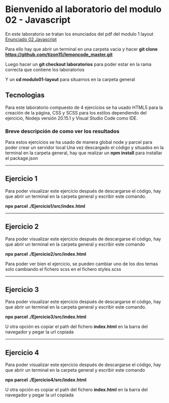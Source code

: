 # Bienvenido al laboratorio del modulo 02 - Javascript

En este laboratorio se tratan los enunciados del pdf del modulo 1 layout
[Enunciado 02 Javascript](https://github.com/tizon15/lemoncode_master/blob/laboratorios/modulo02-javascript/02-enunciado-ejercicios-laboratorio.pdf)

Para ello hay que abrir un terminal en una carpeta vacia y hacer **git clone https://github.com/tizon15/lemoncode_master.git**

Luego hacer un **git checkout laboratorios** para poder estar en la rama correcta que contiene los laboratorios

Y un **cd modulo01-layout** para situarnos en la carpeta general

## Tecnologias

Para este laboratorio compuesto de 4 ejercicios se ha usado HTML5 para la creación de la página, CSS y SCSS para los estilos dependiendo del ejercicio, Nodejs versión 20.15.1 y Visual Studio Code como IDE.

### Breve descripción de como ver los resultados

Para estos ejercicios se ha usado de manera global node y parcel para poder crear un servidor local
Una vez descargado el código y situados en la terminal en la carpeta general, hay que realizar un **npm install** para installar el package.json

---

## Ejercicio 1

Para poder visualizar este ejercicio después de descargarse el código, hay que abrir un terminal en la carpeta general y escribir este comando.

**npx parcel ./Ejercicio1/src/index.html**

---

## Ejercicio 2

Para poder visualizar este ejercicio después de descargarse el código, hay que abrir un terminal en la carpeta general y escribir este comando

**npx parcel ./Ejercicio2/src/index.html**

Para poder ver bien el ejercicio, se pueden cambiar uno de los dos temas solo cambiando el fichero scss en el fichero styles.scss

---

## Ejercicio 3

Para poder visualizar este ejercicio después de descargarse el código, hay que abrir un terminal en la carpeta general y escribir este comando.

**npx parcel ./Ejercicio3/src/index.html**

U otra opción es copiar el path del fichero **index.html** en la barra del navegador y pegar la url copiada

---

## Ejercicio 4

Para poder visualizar este ejercicio después de descargarse el código, hay que abrir un terminal en la carpeta general y escribir este comando

**npx parcel ./Ejercicio4/src/index.html**

U otra opción es copiar el path del fichero **index.html** en la barra del navegador y pegar la url copiada
